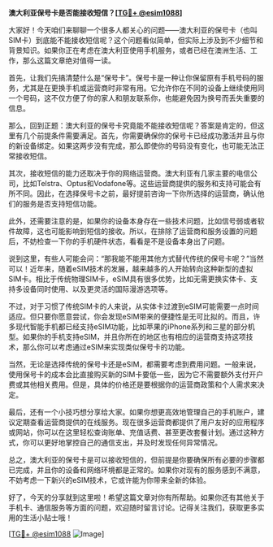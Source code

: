 **澳大利亚保号卡是否能接收短信？[[TG💪+ @esim1088](https://t.me/s/esim1088)]**

大家好！今天咱们来聊聊一个很多人都关心的问题——澳大利亚的保号卡（也叫SIM卡）到底能不能接收短信呢？这个问题看似简单，但实际上涉及到不少细节和背景知识。如果你正在考虑在澳大利亚使用手机服务，或者已经在澳洲生活、工作，那么这篇文章绝对值得一读。

首先，让我们先搞清楚什么是“保号卡”。保号卡是一种让你保留原有手机号码的服务，尤其是在更换手机或运营商时非常有用。它允许你在不同的设备上继续使用同一个号码，这不仅方便了你的家人和朋友联系你，也能避免因为换号而丢失重要的信息。

那么，回到正题：澳大利亚的保号卡究竟能不能接收短信呢？答案是肯定的，但这里有几个前提条件需要满足。首先，你需要确保你的保号卡已经成功激活并且与你的新设备绑定。如果这两步没有完成，那么即使你的号码没有变化，也可能无法正常接收短信。

其次，接收短信的能力还取决于你的网络运营商。澳大利亚有几家主要的电信公司，比如Telstra、Optus和Vodafone等。这些运营商提供的服务和支持可能会有所不同。因此，在选择保号卡之前，最好提前咨询一下你所选择的运营商，确认他们的服务是否支持短信功能。

此外，还需要注意的是，如果你的设备本身存在一些技术问题，比如信号弱或者软件故障，这也可能影响到短信的接收。所以，在排除了运营商和服务设置的问题后，不妨检查一下你的手机硬件状态，看看是不是设备本身出了问题。

说到这里，有些人可能会问：“那我能不能用其他方式替代传统的保号卡呢？”当然可以！近年来，随着eSIM技术的发展，越来越多的人开始转向这种新型的虚拟SIM卡。相比于传统物理SIM卡，eSIM具有很多优势，比如无需更换实体卡、支持多设备同时使用、以及更灵活的国际漫游选项等。

不过，对于习惯了传统SIM卡的人来说，从实体卡过渡到eSIM可能需要一点时间适应。但只要你愿意尝试，你会发现eSIM带来的便捷性是无可比拟的。而且，许多现代智能手机都已经支持eSIM功能，比如苹果的iPhone系列和三星的部分机型。如果你的手机支持eSIM，并且你所在的地区也有相应的运营商支持这项技术，那么你可以考虑通过eSIM来实现类似保号卡的功能。

当然，无论是选择传统的保号卡还是eSIM，都需要考虑到费用问题。一般来说，使用保号卡的成本会比直接购买新的SIM卡要低一些，因为它不需要额外支付开户费或其他相关费用。但是，具体的价格还是要根据你的运营商政策和个人需求来决定。

最后，还有一个小技巧想分享给大家。如果你想更高效地管理自己的手机账户，建议定期查看运营商提供的在线服务。现在很多运营商都提供了用户友好的应用程序或网站，你可以在这里轻松查询账单、充值话费、甚至更改套餐计划。通过这种方式，你可以更好地掌控自己的通信支出，并及时发现任何异常情况。

总之，澳大利亚的保号卡是可以接收短信的，但前提是你要确保所有必要的步骤都已完成，并且你的设备和网络环境都是正常的。如果你对现有的服务感到不满意，不妨考虑一下新兴的eSIM技术，它或许能为你带来全新的体验。

好了，今天的分享就到这里啦！希望这篇文章对你有所帮助。如果你还有其他关于手机卡、通信服务等方面的问题，欢迎随时留言讨论。记得关注我们，获取更多实用的生活小贴士哦！

[[TG💪+ @esim1088](https://t.me/s/esim1088) ![Image](https://i.postimg.cc/4NQfJmqS/Snipaste-2025-05-13-00-14-12.png)]